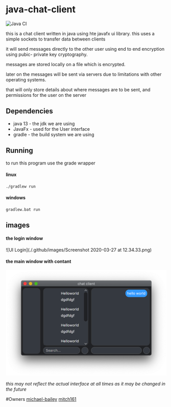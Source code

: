 # java-chat-client

![Java CI](https://github.com/michael-bailey/java-chat-client/workflows/Java%20CI/badge.svg)

this is a chat client written in java using hte javafx ui library.
this uses a simple sockets to transfer data between clients

it will send messages directly to the other user using end to end encryption using pubic- private key cryptography.

messages are stored locally on a file which is encrypted.

later on the messages will be sent via servers due to limitations with other operating systems.

that will only store details about where messages 
are to be sent, and permissions for the user on the server

## Dependencies

* java 13 - the jdk we are using
* JavaFx - used for the User interface
* gradle - the build system we are using

## Running

to run this program use the grade wrapper 

#### linux

`./gradlew run`

#### windows

`gradlew.bat run`

## images

#### the login window
![UI Login](./.github/images/Screenshot 2020-03-27 at 12.34.33.png)



#### the main window with contant
![UI Main](./.github/images/Screenshot%202020-03-29%20at%2015.56.16.png)

*this may not reflect the actual interface at all times as it may be changed in the future*

#Owners
[michael-bailey](https://github.com/michael-bailey/)
[mitch161](https://github.com/mitch161/)